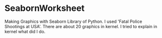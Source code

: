 # SeabornWorksheet
Making Graphics with Seaborn Library of Python.
I used 'Fatal Police Shootings at USA'. There are about 20 graphics in kernel. I tried to explain in kernel what did I do.
